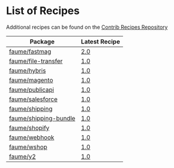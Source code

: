 # List of Recipes

Additional recipes can be found on the [Contrib Recipes Repository](https://github.com/symfony/recipes-contrib/blob/flex/main/RECIPES.md)

| Package | Latest Recipe |
| --- | --- |
| [faume/fastmag](https://packagist.org/packages/faume/fastmag) | [2.0](faume/fastmag/2.0) |
| [faume/file-transfer](https://packagist.org/packages/faume/file-transfer) | [1.0](faume/file-transfer/1.0) |
| [faume/hybris](https://packagist.org/packages/faume/hybris) | [1.0](faume/hybris/1.0) |
| [faume/magento](https://packagist.org/packages/faume/magento) | [1.0](faume/magento/1.0) |
| [faume/publicapi](https://packagist.org/packages/faume/publicapi) | [1.0](faume/publicapi/1.0) |
| [faume/salesforce](https://packagist.org/packages/faume/salesforce) | [1.0](faume/salesforce/1.0) |
| [faume/shipping](https://packagist.org/packages/faume/shipping) | [1.0](faume/shipping/1.0) |
| [faume/shipping-bundle](https://packagist.org/packages/faume/shipping-bundle) | [1.0](faume/shipping-bundle/1.0) |
| [faume/shopify](https://packagist.org/packages/faume/shopify) | [1.0](faume/shopify/1.0) |
| [faume/webhook](https://packagist.org/packages/faume/webhook) | [1.0](faume/webhook/1.0) |
| [faume/wshop](https://packagist.org/packages/faume/wshop) | [1.0](faume/wshop/1.0) |
| [faume/y2](https://packagist.org/packages/faume/y2) | [1.0](faume/y2/1.0) |
